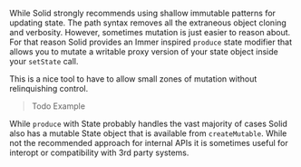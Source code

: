 While Solid strongly recommends using shallow immutable patterns for updating state. The path syntax removes all the extraneous object cloning and verbosity. However, sometimes mutation is just easier to reason about. For that reason Solid provides an Immer inspired `produce` state modifier that allows you to mutate a writable proxy version of your state object inside your `setState` call.

This is a nice tool to have to allow small zones of mutation without relinquishing control.

> Todo Example

While `produce` with State probably handles the vast majority of cases Solid also has a mutable State object that is available from `createMutable`. While not the recommended approach for internal APIs it is sometimes useful for interopt or compatibility with 3rd party systems.
